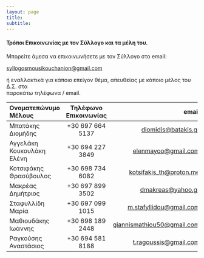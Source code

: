 ```yaml
---
layout: page
title: 
subtitle: 
---
```


#### Τρόποι Επικοινωνίας με τον Σύλλογο και τα μέλη του.

Μπορείτε άμεσα να επικοινωνήσετε με τον Σύλλογο στο email:

[syllogosmousikouchanion@gmail.com](mailto:syllogosmousikouchanion@gmail.com)

ή εναλλακτικά για κάποιο επείγον θέμα, απευθείας με κάποιο μέλος του Δ.Σ. στα  
παρακάτω τηλέφωνα / email.  


| Ονοματεπώνυμο Μέλους      | Τηλέφωνο Επικοινωνίας | email                                                       |
|:--------------------------|:---------------------:|------------------------------------------------------------:|
| Μπατάκης Διομήδης         | +30 697 664 5137      | [diomidis@batakis.gr](mailto:diomidis@batakis.gr)           |
| Αγγελάκη Κουκουλάκη Ελένη | +30 694 227 3849      | [elenmayoo@gmail.com](mailto:elenmayoo@gmail.com)           |
| Κοτσιφάκης Θρασύβουλος    | +30 698 734 6082      | [kotsifakis_th@proton.me](mailto:kotsifakis_th@proton.me)   |
| Μακρέας Δημήτριος         | +30 697 899 3502      | [dmakreas@yahoo.gr](dmakreas@yahoo.gr)                      |
| Σταφυλλίδη Μαρία          | +30 697 099 1015      | [m.stafyllidou@gmail.com](mailto:m.stafyllidou@gmail.com)   |
| Μαθιουδάκης Ιωάννης       | +30 698 189 2448      | [giannismathiou50@gmail.com](mailto:giannismathiou50@gmail.com) |
| Ραγκούσης Αναστάσιος        | +30 694 581 8188    | [t.ragoussis@gmail.com](t.ragoussis@gmail.com)              | 


